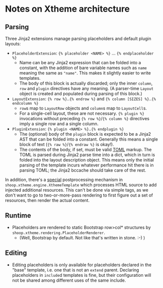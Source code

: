 Notes on Xtheme architecture
============================

Parsing
-------

Three Jinja2 extensions manage parsing placeholders and default plugin layouts:

* `PlaceholderExtension`: `{% placeholder <NAME> %}` ... `{% endplaceholder %}`
  * Name can be any Jinja2 expression that can be folded into a constant, with the addition
    of bare variable names such as `name` meaning the same as `"name"`. This makes it slightly
    easier to write templates.
  * The body of this block is actually discarded; only the inner `column`, `row` and `plugin`
    directives have any meaning.  (A parser-time `Layout` object is created and populated during parsing
    of this block.)
* `LayoutExtension`: `{% row %}`..`{% endrow %}` and `{% column [SIZES] %}`..`{% endcolumn %}`
  * `row`s map to `LayoutRow` objects and `column`s map to `LayoutCell`s.
  * For a single-cell layout, these are not necessary.  `{% plugin %}` invocations without preceding
    `{% row %}`/`{% column %}` directives imply a single row and a single column.
* `PluginExtension`: `{% plugin <NAME> %}`..`{% endplugin %}`
  * The (optional) body of the `plugin` block is expected to be a Jinja2 AST that can be folded
    into a constant.  Generally this means a single block of text (`{% raw %}`/`{% endraw %}` is okay!).
  * The contents of the body, if set, must be valid [TOML](https://github.com/toml-lang/toml) markup.
    The TOML is parsed during Jinja2 parse time into a dict, which in turn is folded into the layout description
    object.  This means only the initial parsing of the template incurs whatever performance hit there is in
    parsing TOML; the Jinja2 bccache should take care of the rest.
    
In addition, there's a [special](http://i.imgur.com/dFpwkCb.jpg) postprocessing mechanism in
`shoop.xtheme.engine.XthemeTemplate` which processes HTML source to add injected additional resources.  This can't
be done via simple tags, as we don't want to go to two-or-more-pass rendering to first figure out a set of resources,
then render the actual content.

Runtime
-------

* Placeholders are rendered to static Bootstrap row>col* structures by `shoop.xtheme.rendering.PlaceholderRenderer`.
  * (Well, Bootstrap by default. Not like that's written in stone. :-) )

Editing
-------

* Editing placeholders is only available for placeholders declared in the "base" template, i.e.
  one that is not an `extend` parent.  Declaring placeholders in `include`d templates is fine,
  but their configuration will not be shared among different uses of the same include.
